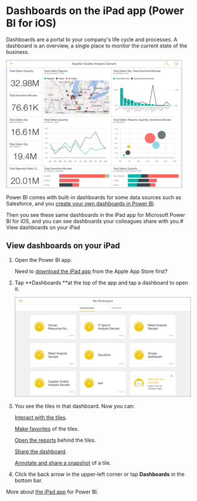 ﻿<properties 
   pageTitle="Dashboards on the iPad app (Power BI for iOS)"
   description="Dashboards on the iPad app (Power BI for iOS)"
   services="powerbi" 
   documentationCenter="" 
   authors="maggiesMSFT" 
   manager="mblythe" 
   editor=""
   tags=""/>
 
<tags
   ms.service="powerbi"
   ms.devlang="NA"
   ms.topic="article"
   ms.tgt_pltfrm="NA"
   ms.workload="powerbi"
   ms.date="10/14/2015"
   ms.author="maggies"/>
# Dashboards on the iPad app (Power BI for iOS)


Dashboards are a portal to your company's life cycle and processes. A dashboard is an overview, a single place to monitor the current state of the business.

![](media/powerbi-mobile-dashboards-on-the-ipad-app/PBI_iPad_DashSM.png)


Power BI comes with built-in dashboards for some data sources such as Salesforce, and you [create your own dashboards in Power BI](powerbi-service-dashboards.md).

Then you see these same dashboards in the iPad app for Microsoft Power BI for iOS, and you can see dashboards your colleagues share with you.# View dashboards on your iPad

## View dashboards on your iPad

1.  Open the Power BI app.

    Need to [download the iPad app](http://go.microsoft.com/fwlink/?LinkId=522062) from the Apple App Store first?

2.  Tap **Dashboards **at the top of the app and tap a dashboard to open it. 

    ![](media/powerbi-mobile-dashboards-on-the-ipad-app/PBI_iPad_homeSm.png)

3.  You see the tiles in that dashboard. Now you can:

    [Interact with the tiles](powerbi-mobile-tiles-in-the-ipad-app.md).

    [Make favorites](powerbi-mobile-favorites-on-the-ipad-app.md) of the tiles.

    [Open the reports](powerbi-mobile-reports-on-the-ipad-app.md) behind the tiles.

    [Share the dashboard](powerbi-mobile-share-dashboards-from-the-ipad-app.md).

    [Annotate and share a snapshot](powerbi-mobile-annotate-and-share-a-snapshot-from-the-ipad-app.md) of a tile.

4.  Click the back arrow in the upper-left corner or tap **Dashboards** in the bottom bar.

More about [the iPad app](powerbi-mobile-iphone-app-get-started.md) for Power BI.

